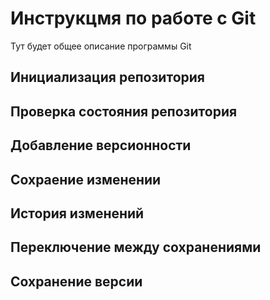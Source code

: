  # Инструкцмя по работе с Git
 
Тут будет общее описание программы Git

## Инициализация репозитория

## Проверка состояния репозитория

## Добавление версионности

## Сохраение изменении

## История изменений 

## Переключение между сохранениями

## Сохранение версии